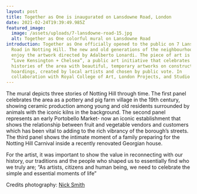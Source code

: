 ```yaml
---
layout: post
title: Together as One is inaugurated on Lansdowne Road, London
date: 2021-02-24T19:39:49.985Z
featured_image:
  image: /assets/uploads/7-lansdowne-road-15.jpg
  alt: Together as One colorful mural on Lansdowne Road
introduction: Together as One officially opened to the public on 7 Lansdowne
  Road in Notting Hill. The new and old generations of the neighbourhood can now
  enjoy the artwork directed by Adalberto Lonardi. The piece of art is part of
  “Love Kensington + Chelsea”, a public art initiative that celebrates the
  histories of the area with beautiful, temporary artworks on construction
  hoardings, created by local artists and chosen by public vote. In
  collaboration with Royal College of Art, London Projects, and Studio Indigo.
---
```

The mural depicts three stories of Notting Hill through time. The first panel celebrates the area as a pottery and pig farm village in the 19th century, showing ceramic production among young and old residents surrounded by animals with the iconic kilns in the background. The second panel represents an early Portobello Market- now an iconic establishment that shows the relationship between fruit and vegetable vendors and customers which has been vital to adding to the rich vibrancy of the borough’s streets. The third panel shows the intimate moment of a family preparing for the Notting Hill Carnival inside a recently renovated Georgian house.

For the artist, it was important to show the value in reconnecting with our history, our traditions and the people who shaped us to essentially find who we truly are; “As artists, citizens and human being, we need to celebrate the simple and essential moments of life”

Credits photography: [Nick Smith](https://nsphotography.co.uk/)